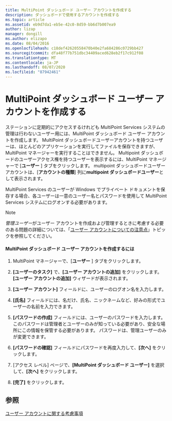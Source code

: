 ```yaml
---
title: MultiPoint ダッシュボード ユーザー アカウントを作成する
description: ダッシュボードで使用するアカウントを作成する
ms.topic: article
ms.assetid: eb9d7da1-eb5e-42c0-8d59-bb6d7b007ea9
author: lizap
manager: dongill
ms.author: elizapo
ms.date: 08/04/2016
ms.openlocfilehash: c18def42620558470b40e2fa684286c0729bb427
ms.sourcegitcommit: dfa48f77b751dbc34409aced628eb2f17c912f08
ms.translationtype: MT
ms.contentlocale: ja-JP
ms.lasthandoff: 08/07/2020
ms.locfileid: "87942461"
---
```

# <a name="create-a-multipoint-dashboard-user-account"></a>MultiPoint ダッシュボード ユーザー アカウントを作成する
ステーションに定期的にアクセスするけれども MultiPoint Services システムの管理は行わないユーザー用には、MultiPoint ダッシュボード ユーザー アカウントを作成します。 MultiPoint ダッシュボードユーザーアカウントを持つユーザーは、ほとんどのアプリケーションを実行してファイルを保存できますが、MultiPoint マネージャーを実行することはできません。 Multipoint ダッシュボードのユーザーアクセス権を持つユーザーを表示するには、MultiPoint マネージャーで [**ユーザー** ] タブをクリックします。 multipoint ダッシュボードユーザーアカウントは、[**アカウントの種類**] 列に**multipoint ダッシュボードユーザー**として表示されます。

MultiPoint Services のユーザーが Windows でプライベート ドキュメントを保存する場合、各ユーザーは一意のユーザー名とパスワードを使用して MultiPoint Services システムにログオンする必要があります。

> [!NOTE]
> *管理ユーザー*がユーザー アカウントを作成および管理するときに考慮する必要のある問題の詳細については、「[ユーザー アカウントについての注意点](User-Account-Considerations.md)」トピックを参照してください。

#### <a name="to-create-a-multipoint-dashboard-user-account"></a>MultiPoint ダッシュボード ユーザー アカウントを作成するには

1.  MultiPoint マネージャーで、[**ユーザー** ] タブをクリックします。

2.  **[ユーザーのタスク]** で、**[ユーザー アカウントの追加]** をクリックします。 **[ユーザー アカウントの追加]** ウィザードが表示されます。

3.  **[ユーザー アカウント]** フィールドに、ユーザーのログオン名を入力します。

4.  **[氏名]** フィールドには、名だけ、氏名、ニックネームなど、好みの形式でユーザーの名前を入力できます。

5.  **[パスワードの作成]** フィールドには、ユーザーのパスワードを入力します。 このパスワードは管理者とユーザーのみが知っている必要があり、安全な場所にこの情報を保管する必要があります。 パスワードは、管理ユーザーのみが変更できます。

6.  **[パスワードの確認]** フィールドにパスワードを再度入力して、**[次へ]** をクリックします。

7.  [アクセス レベル] ページで、**[MultiPoint ダッシュボード ユーザー]** を選択して、**[次へ]** をクリックします。

8.  **[完了]** をクリックします。

## <a name="see-also"></a>参照
[ユーザー アカウントに関する考慮事項](User-Account-Considerations.md)